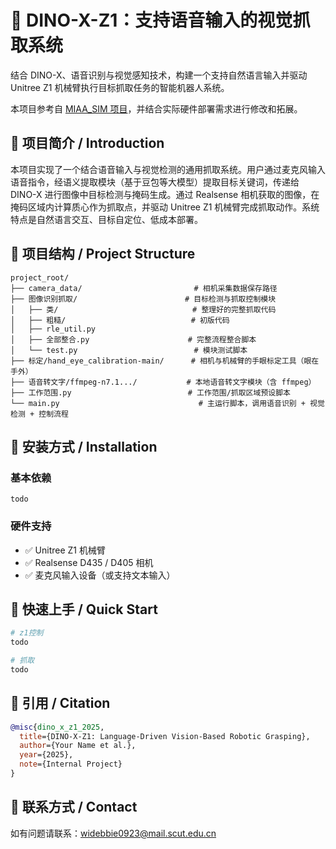 # 📘 DINO-X-Z1：支持语音输入的视觉抓取系统

结合 DINO-X、语音识别与视觉感知技术，构建一个支持自然语言输入并驱动 Unitree Z1 机械臂执行目标抓取任务的智能机器人系统。

本项目参考自 [MIAA_SIM 项目](https://github.com/Khlann/MIAA_SIM/tree/rekep)，并结合实际硬件部署需求进行修改和拓展。


## 📖 项目简介 / Introduction

本项目实现了一个结合语音输入与视觉检测的通用抓取系统。用户通过麦克风输入语音指令，经语义提取模块（基于豆包等大模型）提取目标关键词，传递给 DINO-X 进行图像中目标检测与掩码生成。通过 Realsense 相机获取的图像，在掩码区域内计算质心作为抓取点，并驱动 Unitree Z1 机械臂完成抓取动作。系统特点是自然语言交互、目标自定位、低成本部署。


## 🧠 项目结构 / Project Structure

```text
project_root/
├── camera_data/                         # 相机采集数据保存路径
├── 图像识别抓取/                        # 目标检测与抓取控制模块
│   ├── 类/                              # 整理好的完整抓取代码
│   ├── 粗糙/                            # 初版代码
│   ├── rle_util.py                      
│   ├── 全部整合.py                      # 完整流程整合脚本
│   └── test.py                          # 模块测试脚本
├── 标定/hand_eye_calibration-main/      # 相机与机械臂的手眼标定工具（眼在手外）
├── 语音转文字/ffmpeg-n7.1.../           # 本地语音转文字模块（含 ffmpeg）
├── 工作范围.py                          # 工作范围/抓取区域预设脚本
└── main.py                               # 主运行脚本，调用语音识别 + 视觉检测 + 控制流程
```


## 🔧 安装方式 / Installation

### 基本依赖
```
todo
```

### 硬件支持
- ✅ Unitree Z1 机械臂
- ✅ Realsense D435 / D405 相机
- ✅ 麦克风输入设备（或支持文本输入）

## 🚀 快速上手 / Quick Start

```bash
# z1控制
todo

# 抓取
todo
```


## 📎 引用 / Citation

```bibtex
@misc{dino_x_z1_2025,
  title={DINO-X-Z1: Language-Driven Vision-Based Robotic Grasping},
  author={Your Name et al.},
  year={2025},
  note={Internal Project}
}
```


## 🙋 联系方式 / Contact

如有问题请联系：widebbie0923@mail.scut.edu.cn
